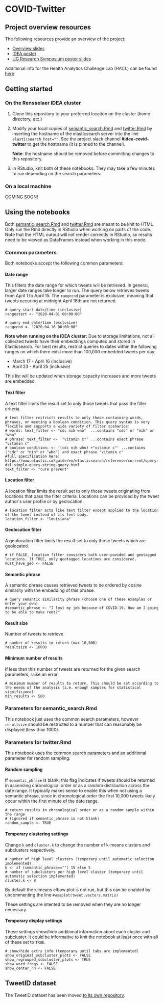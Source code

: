 # COVID-Twitter

## Project overview resources
The following resources provide an overview of the project:
- [Overview slides](https://docs.google.com/presentation/d/1iXgehix_hE_sg2qoOrDjCVfGvFRE5lFXISznNnNdklg/edit?usp=sharing)
- [IDEA poster](https://drive.google.com/file/d/1Y66aMfGIjqbTeUX0RMQ-RpjA1u7pEWVJ/view?usp=sharing)
- [UG Research Symposium poster slides](https://drive.google.com/file/d/13U5hQeKTnfd3I1oSDLsbVIFXPj1xX5gf/view?usp=sharing)

Additional info for the Health Analytics Challenge Lab (HACL) can be found [here](HACL_20.md).

## Getting started 
### On the Rensselaer IDEA cluster
1. Clone this repository to your preferred location on the cluster (home directory, etc.)

2. Modify your local copies of [semantic_search.Rmd](https://github.com/TheRensselaerIDEA/COVID-Twitter/blob/master/analysis/semantic_search.Rmd) and [twitter.Rmd](https://github.com/TheRensselaerIDEA/COVID-Twitter/blob/master/analysis/twitter.Rmd) by inserting the hostname of the elasticsearch server into the line `elasticsearch_host=""`. See the project slack channel **#idea-covid-twitter** to get the hostname (it is pinned to the channel).

    **Note**: the hostname should be removed before committing changes to this repository.

3. In RStudio, knit both of these notebooks. They may take a few minutes to run depending on the search parameters.

### On a local machine
COMING SOON!

## Using the notebooks
Both [semantic_search.Rmd](https://github.com/TheRensselaerIDEA/COVID-Twitter/blob/master/analysis/semantic_search.Rmd) and [twitter.Rmd](https://github.com/TheRensselaerIDEA/COVID-Twitter/blob/master/analysis/twitter.Rmd) are meant to be knit to HTML. Only run the Rmd directly in RStudio when working on parts of the code. Note that the HTML output will not render correctly in RStudio, so results need to be viewed as DataFrames instead when working in this mode.

### Common parameters
Both notebooks accept the following common parameters:

#### Date range
This filters the date range for which tweets will be retrieved. In general, larger date ranges take longer to run. The query below retrieves tweets from April 1 to April 15. The `rangeend` parameter is exclusive, meaning that tweets occuring at midnight April 16th are not returned.
```{r}
# query start date/time (inclusive)
rangestart <- "2020-04-01 00:00:00"

# query end date/time (exclusive)
rangeend <- "2020-04-16 00:00:00"
```

**Note when running on the IDEA cluster:** Due to storage limitations, not all collected tweets have their embeddings computed and stored in Elasticsearch. For best results, restrict queries to dates within the following ranges on which there exist more than 100,000 embedded tweets per day:
- March 17 - April 16 (inclusive)
- April 23 - April 25 (inclusive)

This list will be updated when storage capacity increases and more tweets are embedded.

#### Text filter
A text filter limits the result set to only those tweets that pass the filter criteria.
```{r}
# text filter restricts results to only those containing words, phrases, or meeting a boolean condition. This query syntax is very flexible and supports a wide variety of filter scenarios:
# words: text_filter <- "cdc nih who"  ...contains "cdc" or "nih" or "who"
# phrase: text_filter <- '"vitamin c"' ...contains exact phrase "vitamin c"
# boolean condition: <- '(cdc nih who) +"vitamin c"' ...contains ("cdc" or "nih" or "who") and exact phrase "vitamin c"
#full specification here: https://www.elastic.co/guide/en/elasticsearch/reference/current/query-dsl-simple-query-string-query.html
text_filter <- "cure prevent"
```

#### Location filter
A location filter limits the result set to only those tweets originating from locations that pass the filter criteria.
Locations can be provided by the tweet author's user profile or by geolocation.
```{r}
# location filter acts like text filter except applied to the location of the tweet instead of its text body.
location_filter <- "louisiana"
```

#### Geolocation filter
A geolocation filter limits the result set to only those tweets which are geolocated.
```{r}
# if FALSE, location filter considers both user-povided and geotagged locations. If TRUE, only geotagged locations are considered.
must_have_geo <- FALSE
```

#### Semantic phrase
A semantic phrase causes retrieved tweets to be ordered by cosine similarity with the embedding of this phrase.
```{r}
# query semantic similarity phrase (choose one of these examples or enter your own)
#semantic_phrase <- "I lost my job because of COVID-19. How am I going to be able to make rent?"
```

#### Result size
Number of tweets to retrieve.
```{r}
# number of results to return (max 10,000)
resultsize <- 10000
```

#### Minimum number of results
If less than this number of tweets are returned for the given search parameters, raise an error.
```{r}
# minimum number of results to return. This should be set according to the needs of the analysis (i.e. enough samples for statistical significance)
min_results <- 500
```

### Parameters for semantic_search.Rmd
This notebook just uses the common search parameters, however `resultsize` should be restricted to a number that can reasonably be displayed (less than 1000).

### Parameters for twitter.Rmd
This notebook uses the common search parameters and an additional parameter for random sampling:

#### Random sampling
If `semantic_phrase` is blank, this flag indicates if tweets should be returned in ascending chronological order or as a random distribution across the date range. It typically makes sense to enable this when not using a semantic phrase, since in chronological order the first 10,000 tweets likely occur within the first minute of the date range.
```{r}
# return results in chronological order or as a random sample within the range
# (ignored if semantic_phrase is not blank)
random_sample <- TRUE
```

#### Temporary clustering settings
Change `k` and `cluster.k` to change the number of k-means clusters and subclusters respectively.
```{r}
# number of high level clusters (temporary until automatic selection implemented)
k <- if (semantic_phrase=="") 15 else 5
# number of subclusters per high level cluster (temporary until automatic selection implemented)
cluster.k <- 8
```
By default the k-means elbow plot is not run, but this can be enabled by uncommenting the line `#wssplot(tweet.vectors.matrix)`

These settings are intented to be removed when they are no longer necessary.

#### Temporary display settings
These settings show/hide additional information about each cluster and subcluster. It could be informative to knit the notebook at least once with all of these set to `TRUE`.
```{r}
# show/hide extra info (temporary until tabs are implemented)
show_original_subcluster_plots <- FALSE
show_regrouped_subcluster_plots <- TRUE
show_word_freqs <- FALSE
show_center_nn <- FALSE
```

## TweetID dataset
The TweetID dataset has been moved [to its own repository](https://github.com/TheRensselaerIDEA/COVID-TweetIDs).